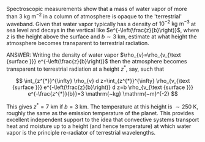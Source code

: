 Spectroscopic measurements show that a mass of water vapor of more than $3 \mathrm{~kg} \mathrm{~m}^{-2}$ in a column of atmosphere is opaque to the 'terrestrial' waveband. Given that water vapor typically has a density of $10^{-2} \mathrm{~kg} \mathrm{~m}^{-3}$ at sea level and decays in the vertical like $e^{-\left(\frac{z}{b}\right)}$, where $z$ is the height above the surface and $b \sim 3 \mathrm{~km}$, estimate at what height the atmosphere becomes transparent to terrestrial radiation.

ANSWER:
Writing the density of water vapor $\rho_{v}=\rho_{v_{\text {surface }}} e^{-\left(\frac{z}{b}\right)}$ then the atmosphere becomes transparent to terrestrial radiation at a height $z^{*}$, say, such that

$$
\int_{z^{*}}^{\infty} \rho_{v} d z=\int_{z^{*}}^{\infty} \rho_{v_{\text {surface }}} e^{-\left(\frac{z}{b}\right)} d z=b \rho_{v_{\text {surface }}} e^{-\frac{z^{*}}{b}}=3 \mathrm{~kg} \mathrm{~m}^{-2}
$$

This gives $z^{*}=7 \mathrm{~km}$ if $b=3 \mathrm{~km}$.
The temperature at this height is $\sim 250 \mathrm{~K}$, roughly the same as the emission temperature of the planet. This provides excellent independent support to the idea that convective systems transport heat and moisture up to a height (and hence temperature) at which water vapor is the principle re-radiator of terrestrial wavelengths.